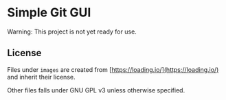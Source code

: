 # Simple Git GUI

Warning: This project is not yet ready for use. 

## License

Files under `images` are created from [https://loading.io/](https://loading.io/) and inherit their license. 

Other files falls under GNU GPL v3 unless otherwise specified. 
